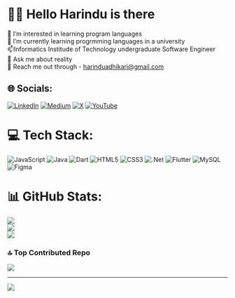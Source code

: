 # 👋🏻 Hello Harindu is there
👀 I’m interested in learning program languages<br>🌱 I’m currently learning progrmming languages in a university<br>📫Informatics Institude of Technology undergraduate Software Engineer<br>💬 Ask me about reality<br>💬 Reach me out through - harinduadhikari@gmail.com


## 🌐 Socials:
[![LinkedIn](https://img.shields.io/badge/LinkedIn-%230077B5.svg?logo=linkedin&logoColor=white)](https://linkedin.com/in/https://www.linkedin.com/in/harindu-adhikari-201269243/) [![Medium](https://img.shields.io/badge/Medium-12100E?logo=medium&logoColor=white)](https://medium.com/@https://medium.com/@harinduadhikari) [![X](https://img.shields.io/badge/X-black.svg?logo=X&logoColor=white)](https://x.com/https://twitter.com/HarinduAdhikari) [![YouTube](https://img.shields.io/badge/YouTube-%23FF0000.svg?logo=YouTube&logoColor=white)](https://youtube.com/@https://www.youtube.com/channel/UC1t2HZbzR_a1ekpeh9eb-FA) 

# 💻 Tech Stack:
![JavaScript](https://img.shields.io/badge/javascript-%23323330.svg?style=for-the-badge&logo=javascript&logoColor=%23F7DF1E) ![Java](https://img.shields.io/badge/java-%23ED8B00.svg?style=for-the-badge&logo=openjdk&logoColor=white) ![Dart](https://img.shields.io/badge/dart-%230175C2.svg?style=for-the-badge&logo=dart&logoColor=white) ![HTML5](https://img.shields.io/badge/html5-%23E34F26.svg?style=for-the-badge&logo=html5&logoColor=white) ![CSS3](https://img.shields.io/badge/css3-%231572B6.svg?style=for-the-badge&logo=css3&logoColor=white) ![.Net](https://img.shields.io/badge/.NET-5C2D91?style=for-the-badge&logo=.net&logoColor=white) ![Flutter](https://img.shields.io/badge/Flutter-%2302569B.svg?style=for-the-badge&logo=Flutter&logoColor=white) ![MySQL](https://img.shields.io/badge/mysql-%2300000f.svg?style=for-the-badge&logo=mysql&logoColor=white) ![Figma](https://img.shields.io/badge/figma-%23F24E1E.svg?style=for-the-badge&logo=figma&logoColor=white)
# 📊 GitHub Stats:
![](https://github-readme-stats.vercel.app/api?username=harinduA&theme=dark&hide_border=false&include_all_commits=true&count_private=true)<br/>
![](https://github-readme-streak-stats.herokuapp.com/?user=harinduA&theme=dark&hide_border=false)<br/>
![](https://github-readme-stats.vercel.app/api/top-langs/?username=harinduA&theme=dark&hide_border=false&include_all_commits=true&count_private=true&layout=compact)

### 🔝 Top Contributed Repo
![](https://github-contributor-stats.vercel.app/api?username=harinduA&limit=5&theme=dark&combine_all_yearly_contributions=true)

---
[![](https://visitcount.itsvg.in/api?id=harinduA&icon=0&color=0)](https://visitcount.itsvg.in)

<!-- Proudly created with GPRM ( https://gprm.itsvg.in ) -->
